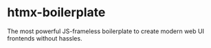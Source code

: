 # htmx-boilerplate
The most powerful JS-frameless boilerplate to create modern web UI frontends without hassles.
